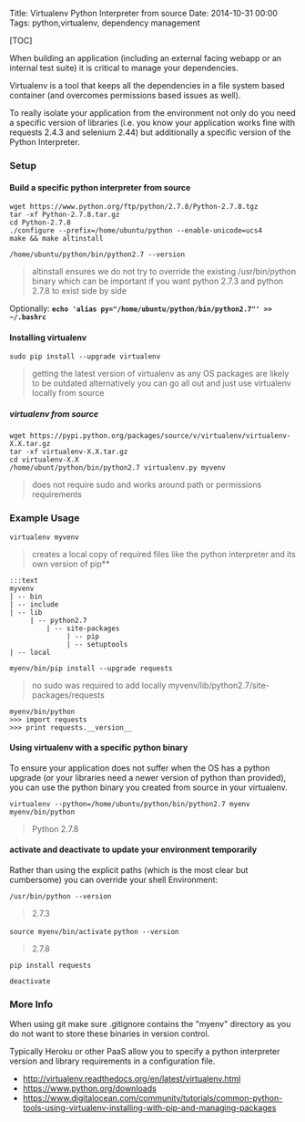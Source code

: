 Title: Virtualenv Python Interpreter from source
Date: 2014-10-31 00:00
Tags: python,virtualenv, dependency management

[TOC]

When building an application (including an external facing webapp or an internal test suite) it is critical to manage your dependencies.

Virtualenv is a tool that keeps all the dependencies in a file system based container (and overcomes permissions based issues as well).

To really isolate your application from the environment not only do you need a specific version of libraries (i.e. you know your application works fine with requests 2.4.3 and selenium 2.44) but additionally a specific version of the Python Interpreter.


### Setup

#### Build a specific python interpreter from source

    wget https://www.python.org/ftp/python/2.7.8/Python-2.7.8.tgz
    tar -xf Python-2.7.8.tar.gz
    cd Python-2.7.8
    ./configure --prefix=/home/ubuntu/python --enable-unicode=ucs4
    make && make altinstall
    
    /home/ubuntu/python/bin/python2.7 --version

> altinstall ensures we do not try to override the existing /usr/bin/python binary which can be important if you want python 2.7.3 and python 2.7.8 to exist side by side

Optionally: **`echo 'alias py="/home/ubuntu/python/bin/python2.7"' >> ~/.bashrc`**

#### Installing virtualenv

`sudo pip install --upgrade virtualenv`
> getting the latest version of virtualenv as any OS packages are likely to be outdated
> alternatively you can go all out and just use virtualenv locally from source

##### virtualenv from source
   
    wget https://pypi.python.org/packages/source/v/virtualenv/virtualenv-X.X.tar.gz
    tar -xf virtualenv-X.X.tar.gz
    cd virtualenv-X.X
    /home/ubunt/python/bin/python2.7 virtualenv.py myvenv

> does not require sudo and works around path or permissions requirements

### Example Usage

`virtualenv myvenv`
> creates a local copy of required files like the python interpreter and its own version of pip**

    :::text
    myvenv
    | -- bin
    | -- include
    | -- lib
         | -- python2.7
             | -- site-packages
                  | -- pip
                  | -- setuptools
    | -- local
    
    
`myenv/bin/pip install --upgrade requests`
> no sudo was required to add locally myvenv/lib/python2.7/site-packages/requests

    myenv/bin/python
    >>> import requests
    >>> print requests.__version__



#### Using virtualenv with a specific python binary

To ensure your application does not suffer when the OS has a python upgrade (or your libraries need a newer version of python than provided), you can use the python binary you created from source in your virtualenv.

`virtualenv --python=/home/ubuntu/python/bin/python2.7 myenv`
`myenv/bin/python`
> Python 2.7.8


#### activate and deactivate to update your environment temporarily

Rather than using the explicit paths (which is the most clear but cumbersome) you can override your shell Environment:

`/usr/bin/python --version`
> 2.7.3

`source myenv/bin/activate`
`python --version`
> 2.7.8

`pip install requests`

`deactivate`



### More Info

When using git make sure .gitignore contains the "myenv" directory as you do not want to store these binaries in version control.

Typically Heroku or other PaaS allow you to specify a python interpreter version and library requirements in a configuration file.

- <http://virtualenv.readthedocs.org/en/latest/virtualenv.html>
- <https://www.python.org/downloads>
- <https://www.digitalocean.com/community/tutorials/common-python-tools-using-virtualenv-installing-with-pip-and-managing-packages>